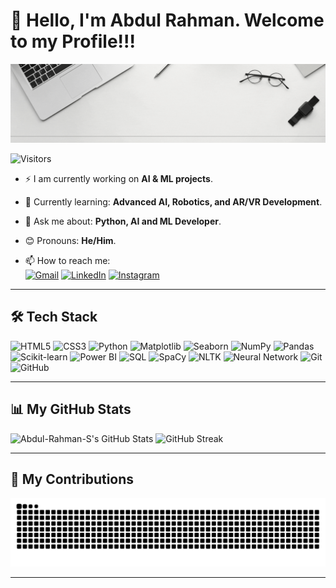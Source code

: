 # 👋 Hello, I'm Abdul Rahman. Welcome to my Profile!!!

![Profile Card](https://github.com/Abdul-Rahman-S/Abdul-Rahman-S/blob/main/Grey%20Minimalist%20Corporate%20Personal%20Profile%20LinkedIn%20Banner%20(1).gif?raw=true)



![Visitors](https://komarev.com/ghpvc/?username=Abdul-Rahman-S&color=blue)

<!--[visitors](https://visitor-badge.glitch.me/badge?page_id=Abdul-Rahman-S&left_color=gray&right_color=blue)-->

- ⚡ I am currently working on **AI & ML projects**.
- 🌱 Currently learning: **Advanced AI, Robotics, and AR/VR Development**.
- 💬 Ask me about: **Python, AI and ML Developer**.
- 😊 Pronouns: **He/Him**.
- 📫 How to reach me:  
  [![Gmail](https://img.shields.io/badge/Gmail-D14836?style=for-the-badge&logo=gmail&logoColor=white)](mailto:abdulrahmans90745@gmail.com)
  [![LinkedIn](https://img.shields.io/badge/LinkedIn-%230077B5?style=for-the-badge&logo=linkedin&logoColor=white)](https://www.linkedin.com/in/abdul-rahmans)
  [![Instagram](https://img.shields.io/badge/Instagram-%23E4405F?style=for-the-badge&logo=instagram&logoColor=white)](https://www.instagram.com/h_e_r_m_e_s._/)

  <!--[![Stack Overflow](https://img.shields.io/badge/Stack%20Overflow-orange?style=for-the-badge&logo=stackoverflow)](https://stackoverflow.com/users/your-profile)-->
---
<!--[![GitHub Activity Graph](https://github-readme-activity-graph.vercel.app/graph?username=Abdul-Rahman-S&theme=github-compact)](https://github.com/Abdul-Rahman-S)-->

## **🛠 Tech Stack**

![HTML5](https://img.shields.io/badge/HTML5-E34F26?style=for-the-badge&logo=html5&logoColor=white)
![CSS3](https://img.shields.io/badge/CSS3-1572B6?style=for-the-badge&logo=css3&logoColor=white)
![Python](https://img.shields.io/badge/Python-3776AB?style=for-the-badge&logo=python&logoColor=white)
![Matplotlib](https://img.shields.io/badge/Matplotlib-%23FFDD44.svg?style=for-the-badge&logo=matplotlib&logoColor=black)
![Seaborn](https://img.shields.io/badge/Seaborn-%23117A65.svg?style=for-the-badge&logo=python&logoColor=white)
![NumPy](https://img.shields.io/badge/NumPy-%23013243.svg?style=for-the-badge&logo=numpy&logoColor=white)
![Pandas](https://img.shields.io/badge/Pandas-%23150458.svg?style=for-the-badge&logo=pandas&logoColor=white)
![Scikit-learn](https://img.shields.io/badge/Scikit--learn-%23F7931E.svg?style=for-the-badge&logo=scikit-learn&logoColor=black)
![Power BI](https://img.shields.io/badge/Power%20BI-%23F2C811.svg?style=for-the-badge&logo=power-bi&logoColor=black)
![SQL](https://img.shields.io/badge/SQL-%23007ACC.svg?style=for-the-badge&logo=sqlite&logoColor=white)
![SpaCy](https://img.shields.io/badge/SpaCy-%2300A3E0.svg?style=for-the-badge&logo=python&logoColor=white)
![NLTK](https://img.shields.io/badge/NLTK-%234CAF50.svg?style=for-the-badge&logo=python&logoColor=white)
![Neural Network](https://img.shields.io/badge/Neural%20Network-%23FF6F00.svg?style=for-the-badge&logo=pytorch&logoColor=white)
![Git](https://img.shields.io/badge/Git-F05032?style=for-the-badge&logo=git&logoColor=white)
![GitHub](https://img.shields.io/badge/GitHub-181717?style=for-the-badge&logo=github&logoColor=white)

---

<!--### 🔨 Languages and Tools:
<a href="https://matplotlib.org/" target="_blank"> 
  <img align="left" src="https://upload.wikimedia.org/wikipedia/commons/8/84/Matplotlib_icon.svg" alt="Matplotlib" height="42px"/> 
</a> 
<a href="https://seaborn.pydata.org/" target="_blank"> 
  <img align="left" src="https://seaborn.pydata.org/_static/logo-wide-lightbg.svg" alt="Seaborn" height="42px"/> 
</a> 
<a href="https://numpy.org/" target="_blank">
  <img align="left" alt="NumPy" height ="42px" src="https://upload.wikimedia.org/wikipedia/commons/3/31/NumPy_logo_2020.svg">
</a>
<a href="https://pandas.pydata.org/" target="_blank"> 
  <img align="left" alt="Pandas" height ="42px" src="https://upload.wikimedia.org/wikipedia/commons/e/ed/Pandas_logo.svg"> 
</a>
<a href="https://scikit-learn.org/" target="_blank">
  <img align="left" alt="Scikit-learn" height ="42px" src="https://upload.wikimedia.org/wikipedia/commons/0/05/Scikit_learn_logo_small.svg">
</a>
<a href="https://powerbi.microsoft.com/" target="_blank">
  <img align="left" alt="Power BI" height ="42px" src="https://upload.wikimedia.org/wikipedia/commons/c/cf/New_Power_BI_Logo.svg">
</a>
<a href="https://www.sqlite.org/index.html" target="_blank">
  <img align="left" alt="SQL" height ="42px" src="https://upload.wikimedia.org/wikipedia/commons/3/38/SQLite370.svg">
</a>
<a href="https://spacy.io/" target="_blank">
  <img align="left" alt="SpaCy" height ="42px" src="https://spacy.io/static/social-default.jpg">
</a>
<a href="https://www.nltk.org/" target="_blank">
  <img align="left" alt="NLTK" height ="42px" src="https://upload.wikimedia.org/wikipedia/commons/8/8b/NLTK_Logo.jpg">
</a>
<a href="https://www.tensorflow.org/" target="_blank"> 
  <img align="left" src="https://upload.wikimedia.org/wikipedia/commons/2/2d/Tensorflow_logo.svg" alt="Neural Network" height="42px"/> 
</a> 

<br-->

<!--[![Trophy](https://github-profile-trophy.vercel.app/?username=Abdul-Rahman-S&theme=gruvbox)](https://github.com/ryo-ma/github-profile-trophy)-->



## **📊 My GitHub Stats**

![Abdul-Rahman-S's GitHub Stats](https://github-readme-stats.vercel.app/api?username=Abdul-Rahman-S&show_icons=true&theme=dark)
![GitHub Streak](https://streak-stats.demolab.com?user=Abdul-Rahman-S&theme=dark&hide_border=true)

---

## **🐍 My Contributions**

![snake eating my contributions](https://raw.githubusercontent.com/Abdul-Rahman-S/Abdul-Rahman-S/output/github-contribution-grid-snake.svg)

---



